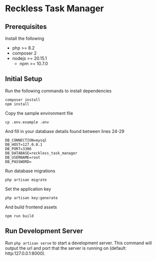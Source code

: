 # Reckless Task Manager

## Prerequisites

Install the following

- php >= 8.2
- composer 2
- nodejs >= 20.15.1
  - npm >= 10.7.0

## Initial Setup

Run the following commands to install dependencies

```
composer install
npm install
```

Copy the sample environment file

```
cp .env.example .env
```

And fill in your database details found between lines 24-29

```
DB_CONNECTION=mysql
DB_HOST=127.0.0.1
DB_PORT=3306
DB_DATABASE=reckless_task_manager
DB_USERNAME=root
DB_PASSWORD=
```

Run database migrations

```
php artisan migrate
```

Set the application key

```
php artisan key:generate
```

And build frontend assets

```
npm run build
```

## Run Development Server

Run `php artisan serve` to start a development server. This command will output the url and port that the server is running on (default: http:127.0.0.1:8000).
